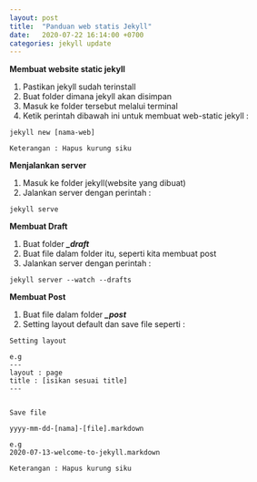 ```yaml
---
layout: post
title:  "Panduan web statis Jekyll"
date:   2020-07-22 16:14:00 +0700
categories: jekyll update
---
```


**Membuat website static jekyll**
1. Pastikan jekyll sudah terinstall
2. Buat folder dimana jekyll akan disimpan
3. Masuk ke folder tersebut melalui terminal
4. Ketik perintah dibawah ini untuk membuat web-static jekyll :

```
jekyll new [nama-web]

Keterangan : Hapus kurung siku
```

**Menjalankan server**
1. Masuk ke folder jekyll(website yang dibuat)
2. Jalankan server dengan perintah :

```
jekyll serve
```

**Membuat Draft**

1. Buat folder ***_draft***
2. Buat file dalam folder itu, seperti kita membuat post
3. Jalankan server dengan perintah :

```
jekyll server --watch --drafts
```

**Membuat Post**
1. Buat file dalam folder ***_post***
2. Setting layout default dan save file seperti :

```
Setting layout

e.g
---
layout : page
title : [isikan sesuai title]
---


Save file

yyyy-mm-dd-[nama]-[file].markdown

e.g
2020-07-13-welcome-to-jekyll.markdown

Keterangan : Hapus kurung siku
```